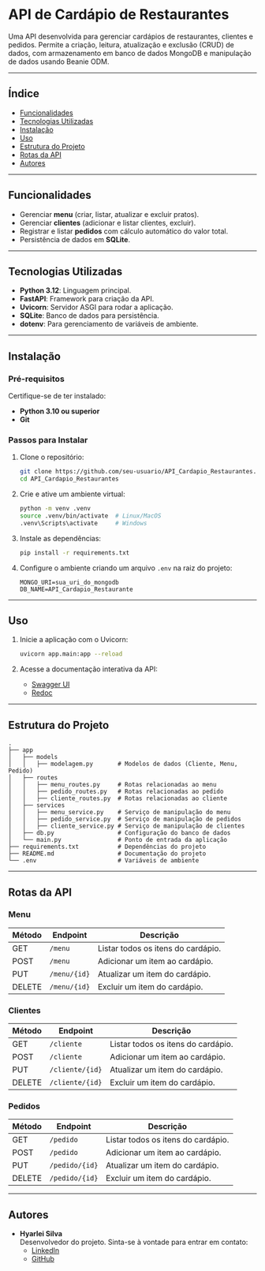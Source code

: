 # **API de Cardápio de Restaurantes**

Uma API desenvolvida para gerenciar cardápios de restaurantes, clientes e pedidos. Permite a criação, leitura, atualização e exclusão (CRUD) de dados, com armazenamento em banco de dados MongoDB e manipulação de dados usando Beanie ODM.

---

## **Índice**

- [Funcionalidades](#funcionalidades)
- [Tecnologias Utilizadas](#tecnologias-utilizadas)
- [Instalação](#instalação)
- [Uso](#uso)
- [Estrutura do Projeto](#estrutura-do-projeto)
- [Rotas da API](#rotas-da-api)
- [Autores](#autores)

---

## **Funcionalidades**

- Gerenciar **menu** (criar, listar, atualizar e excluir pratos).
- Gerenciar **clientes** (adicionar e listar clientes, excluir).
- Registrar e listar **pedidos** com cálculo automático do valor total.
- Persistência de dados em **SQLite**.

---

## **Tecnologias Utilizadas**

- **Python 3.12**: Linguagem principal.
- **FastAPI**: Framework para criação da API.
- **Uvicorn**: Servidor ASGI para rodar a aplicação.
- **SQLite**: Banco de dados para persistência.
- **dotenv**: Para gerenciamento de variáveis de ambiente.

---

## **Instalação**

### Pré-requisitos

Certifique-se de ter instalado:

- **Python 3.10 ou superior**
- **Git**

### Passos para Instalar

1. Clone o repositório:

   ```bash
   git clone https://github.com/seu-usuario/API_Cardapio_Restaurantes.git
   cd API_Cardapio_Restaurantes
   ```

2. Crie e ative um ambiente virtual:

   ```bash
   python -m venv .venv
   source .venv/bin/activate  # Linux/MacOS
   .venv\Scripts\activate     # Windows
   ```

3. Instale as dependências:

   ```bash
   pip install -r requirements.txt
   ```

4. Configure o ambiente criando um arquivo `.env` na raiz do projeto:

   ```env
   MONGO_URI=sua_uri_do_mongodb
   DB_NAME=API_Cardapio_Restaurante
   ```

---

## **Uso**

1. Inicie a aplicação com o Uvicorn:

   ```bash
   uvicorn app.main:app --reload
   ```

2. Acesse a documentação interativa da API:
   - [Swagger UI](http://127.0.0.1:8000/docs)
   - [Redoc](http://127.0.0.1:8000/redoc)

---

## **Estrutura do Projeto**

```
.
├── app
│   ├── models
│   │   ├── modelagem.py       # Modelos de dados (Cliente, Menu, Pedido)
│   ├── routes
│   │   ├── menu_routes.py     # Rotas relacionadas ao menu
│   │   ├── pedido_routes.py   # Rotas relacionadas ao pedido
│   │   ├── cliente_routes.py  # Rotas relacionadas ao cliente
│   ├── services
│   │   ├── menu_service.py    # Serviço de manipulação do menu
│   │   ├── pedido_service.py  # Serviço de manipulação de pedidos
│   │   ├── cliente_service.py # Serviço de manipulação de clientes
│   ├── db.py                  # Configuração do banco de dados
│   └── main.py                # Ponto de entrada da aplicação
├── requirements.txt           # Dependências do projeto
├── README.md                  # Documentação do projeto
└── .env                       # Variáveis de ambiente
```

---

## **Rotas da API**

### **Menu**

| Método | Endpoint         | Descrição                      |
|--------|------------------|--------------------------------|
| GET    | `/menu`          | Listar todos os itens do cardápio. |
| POST   | `/menu`          | Adicionar um item ao cardápio. |
| PUT    | `/menu/{id}`     | Atualizar um item do cardápio. |
| DELETE | `/menu/{id}`     | Excluir um item do cardápio.   |

### **Clientes**


| Método | Endpoint         | Descrição                      |
|--------|------------------|--------------------------------|
| GET    | `/cliente`          | Listar todos os itens do cardápio. |
| POST   | `/cliente`          | Adicionar um item ao cardápio. |
| PUT    | `/cliente/{id}`     | Atualizar um item do cardápio. |
| DELETE | `/cliente/{id}`     | Excluir um item do cardápio.   |

### **Pedidos**

| Método | Endpoint         | Descrição                      |
|--------|------------------|--------------------------------|
| GET    | `/pedido`          | Listar todos os itens do cardápio. |
| POST   | `/pedido`          | Adicionar um item ao cardápio. |
| PUT    | `/pedido/{id}`     | Atualizar um item do cardápio. |
| DELETE | `/pedido/{id}`     | Excluir um item do cardápio.   |

---

## **Autores**

- **Hyarlei Silva**  
  Desenvolvedor do projeto. Sinta-se à vontade para entrar em contato:
  - [LinkedIn](https://www.linkedin.com/in/hyarlei-silva)
  - [GitHub](https://github.com/hyarlei)
